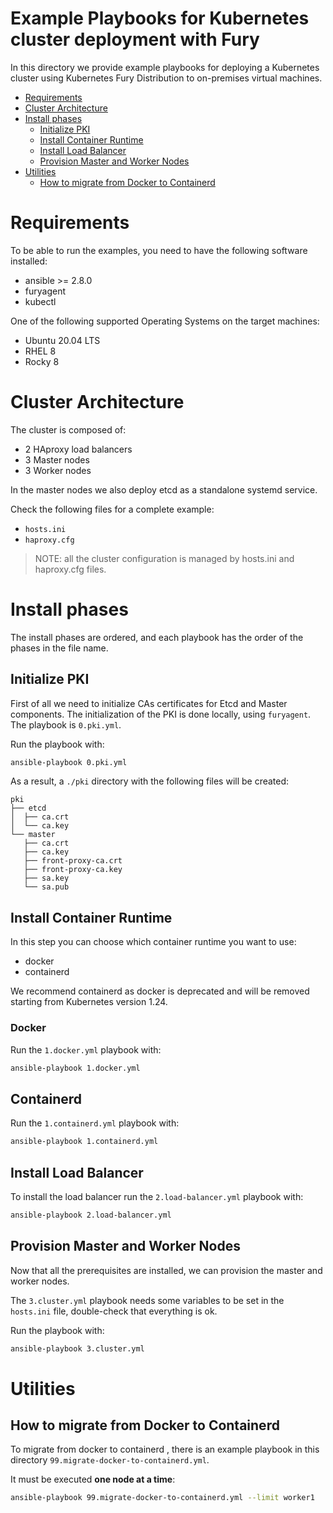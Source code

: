 # Example Playbooks for Kubernetes cluster deployment with Fury

In this directory we provide example playbooks for deploying a Kubernetes cluster using Kubernetes Fury Distribution
to on-premises virtual machines.

- [Requirements](#requirements)
- [Cluster Architecture](#cluster-architecture)
- [Install phases](#install-phases)
    - [Initialize PKI](#initialize-pki)
    - [Install Container Runtime](#install-the-container-runtime)
    - [Install Load Balancer](#install-load-balancer)
    - [Provision Master and Worker Nodes](#provision-master-and-worker-nodes)
- [Utilities](#utilities)
  - [How to migrate from Docker to Containerd](#how-to-migrate-from-docker-to-containerd)
    
# Requirements

To be able to run the examples, you need to have the following software installed:
- ansible >= 2.8.0
- furyagent
- kubectl

One of the following supported Operating Systems on the target machines:
- Ubuntu 20.04 LTS
- RHEL 8
- Rocky 8

# Cluster Architecture

The cluster is composed of:

- 2 HAproxy load balancers
- 3 Master nodes
- 3 Worker nodes

In the master nodes we also deploy etcd as a standalone systemd service.

Check the following files for a complete example:

- `hosts.ini`
- `haproxy.cfg`

> NOTE: all the cluster configuration is managed by hosts.ini and haproxy.cfg files.

# Install phases

The install phases are ordered, and each playbook has the order of the phases in the file name.

## Initialize PKI

First of all we need to initialize CAs certificates for Etcd and Master components.
The initialization of the PKI is done locally, using `furyagent`. The playbook is `0.pki.yml`.

Run the playbook with:

```bash
ansible-playbook 0.pki.yml
```

As a result, a `./pki` directory with the following files will be created:

```text
pki
├── etcd
│  ├── ca.crt
│  └── ca.key
└── master
   ├── ca.crt
   ├── ca.key
   ├── front-proxy-ca.crt
   ├── front-proxy-ca.key
   ├── sa.key
   └── sa.pub
```

## Install Container Runtime

In this step you can choose which container runtime you want to use:

- docker
- containerd

We recommend containerd as docker is deprecated and will be removed starting from Kubernetes version 1.24.

### Docker

Run the `1.docker.yml` playbook with:

```bash
ansible-playbook 1.docker.yml
```

## Containerd

Run the `1.containerd.yml` playbook with:

```bash
ansible-playbook 1.containerd.yml
```

## Install Load Balancer

To install the load balancer run the `2.load-balancer.yml` playbook with:

```bash
ansible-playbook 2.load-balancer.yml
```

## Provision Master and Worker Nodes

Now that all the prerequisites are installed, we can provision the master and worker nodes.

The `3.cluster.yml` playbook needs some variables to be set in the `hosts.ini` file, double-check that everything is ok.

Run the playbook with:

```bash
ansible-playbook 3.cluster.yml
```

# Utilities

## How to migrate from Docker to Containerd

To migrate from docker to containerd , there is an example playbook in this directory `99.migrate-docker-to-containerd.yml`.

It must be executed **one node at a time**:

```bash
ansible-playbook 99.migrate-docker-to-containerd.yml --limit worker1
```
